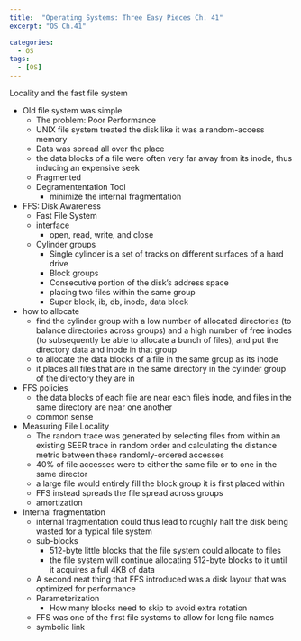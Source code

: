 ```yaml
---
title:  "Operating Systems: Three Easy Pieces Ch. 41"
excerpt: "OS Ch.41"

categories:
  - OS
tags:
  - [OS]
---
```



Locality and the fast file system

- Old file system was simple
    - The problem: Poor Performance
    - UNIX file system treated the disk like it was a random-access memory
    - Data was spread all over the place
    - the data blocks of a file were often very far away from its inode, thus inducing an expensive seek
    - Fragmented
    - Degramententation Tool
        - minimize the internal fragmentation
- FFS: Disk Awareness
    - Fast File System
    - interface
        - open, read, write, and close
    - Cylinder groups
        - Single cylinder is a set of tracks on different surfaces of a hard drive
        - Block groups
        - Consecutive portion of the disk’s address space
        - placing two files within the same group
        - Super block, ib, db, inode, data block
- how to allocate
    - find the cylinder group with a low number of allocated directories (to balance directories across groups) and a high number of free inodes (to subsequently be able to allocate a bunch of files), and put the directory data and inode in that group
    - to allocate the data blocks of a file in the same group as its inode
    - it places all files that are in the same directory in the cylinder group of the directory they are in
- FFS policies
    - the data blocks of each file are near each file’s inode, and files in the same directory are near one another
    - common sense
- Measuring File Locality
    - The random trace was generated by selecting files from within an existing SEER trace in random order and calculating the distance metric between these randomly-ordered accesses
    - 40% of file accesses were to either the same file or to one in the same director
    - a large file would entirely fill the block group it is first placed within
    - FFS instead spreads the file spread across groups
    - amortization
- Internal fragmentation
    - internal fragmentation could thus lead to roughly half the disk being wasted for a typical file system
    - sub-blocks
        - 512-byte little blocks that the file system could allocate to files
        - the file system will continue allocating 512-byte blocks to it until it acquires a full 4KB of data
    - A second neat thing that FFS introduced was a disk layout that was optimized for performance
    - Parameterization
        - How many blocks need to skip to avoid extra rotation
    - FFS was one of the first file systems to allow for long file names
    - symbolic link